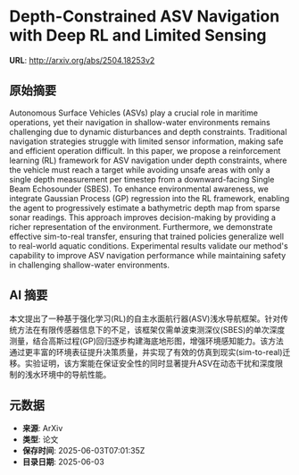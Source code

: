 # Depth-Constrained ASV Navigation with Deep RL and Limited Sensing

**URL**: http://arxiv.org/abs/2504.18253v2

## 原始摘要

Autonomous Surface Vehicles (ASVs) play a crucial role in maritime
operations, yet their navigation in shallow-water environments remains
challenging due to dynamic disturbances and depth constraints. Traditional
navigation strategies struggle with limited sensor information, making safe and
efficient operation difficult. In this paper, we propose a reinforcement
learning (RL) framework for ASV navigation under depth constraints, where the
vehicle must reach a target while avoiding unsafe areas with only a single
depth measurement per timestep from a downward-facing Single Beam Echosounder
(SBES). To enhance environmental awareness, we integrate Gaussian Process (GP)
regression into the RL framework, enabling the agent to progressively estimate
a bathymetric depth map from sparse sonar readings. This approach improves
decision-making by providing a richer representation of the environment.
Furthermore, we demonstrate effective sim-to-real transfer, ensuring that
trained policies generalize well to real-world aquatic conditions. Experimental
results validate our method's capability to improve ASV navigation performance
while maintaining safety in challenging shallow-water environments.


## AI 摘要

本文提出了一种基于强化学习(RL)的自主水面航行器(ASV)浅水导航框架。针对传统方法在有限传感器信息下的不足，该框架仅需单波束测深仪(SBES)的单次深度测量，结合高斯过程(GP)回归逐步构建海底地形图，增强环境感知能力。该方法通过更丰富的环境表征提升决策质量，并实现了有效的仿真到现实(sim-to-real)迁移。实验证明，该方案能在保证安全性的同时显著提升ASV在动态干扰和深度限制的浅水环境中的导航性能。

## 元数据

- **来源**: ArXiv
- **类型**: 论文
- **保存时间**: 2025-06-03T07:01:35Z
- **目录日期**: 2025-06-03
